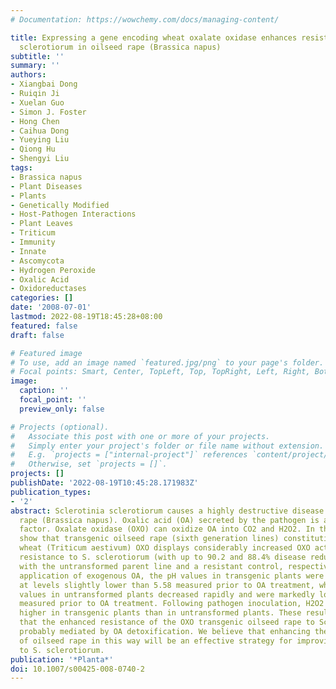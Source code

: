 ```yaml
---
# Documentation: https://wowchemy.com/docs/managing-content/

title: Expressing a gene encoding wheat oxalate oxidase enhances resistance to Sclerotinia
  sclerotiorum in oilseed rape (Brassica napus)
subtitle: ''
summary: ''
authors:
- Xiangbai Dong
- Ruiqin Ji
- Xuelan Guo
- Simon J. Foster
- Hong Chen
- Caihua Dong
- Yueying Liu
- Qiong Hu
- Shengyi Liu
tags:
- Brassica napus
- Plant Diseases
- Plants
- Genetically Modified
- Host-Pathogen Interactions
- Plant Leaves
- Triticum
- Immunity
- Innate
- Ascomycota
- Hydrogen Peroxide
- Oxalic Acid
- Oxidoreductases
categories: []
date: '2008-07-01'
lastmod: 2022-08-19T18:45:28+08:00
featured: false
draft: false

# Featured image
# To use, add an image named `featured.jpg/png` to your page's folder.
# Focal points: Smart, Center, TopLeft, Top, TopRight, Left, Right, BottomLeft, Bottom, BottomRight.
image:
  caption: ''
  focal_point: ''
  preview_only: false

# Projects (optional).
#   Associate this post with one or more of your projects.
#   Simply enter your project's folder or file name without extension.
#   E.g. `projects = ["internal-project"]` references `content/project/deep-learning/index.md`.
#   Otherwise, set `projects = []`.
projects: []
publishDate: '2022-08-19T10:45:28.171983Z'
publication_types:
- '2'
abstract: Sclerotinia sclerotiorum causes a highly destructive disease in oilseed
  rape (Brassica napus). Oxalic acid (OA) secreted by the pathogen is a key pathogenicity
  factor. Oxalate oxidase (OXO) can oxidize OA into CO2 and H2O2. In this study, we
  show that transgenic oilseed rape (sixth generation lines) constitutively expressing
  wheat (Triticum aestivum) OXO displays considerably increased OXO activity and enhanced
  resistance to S. sclerotiorum (with up to 90.2 and 88.4% disease reductions compared
  with the untransformed parent line and a resistant control, respectively). Upon
  application of exogenous OA, the pH values in transgenic plants were maintained
  at levels slightly lower than 5.58 measured prior to OA treatment, whereas the pH
  values in untransformed plants decreased rapidly and were markedly lower than 5.63
  measured prior to OA treatment. Following pathogen inoculation, H2O2 levels were
  higher in transgenic plants than in untransformed plants. These results indicate
  that the enhanced resistance of the OXO transgenic oilseed rape to Sclerotinia is
  probably mediated by OA detoxification. We believe that enhancing the OA metabolism
  of oilseed rape in this way will be an effective strategy for improving resistance
  to S. sclerotiorum.
publication: '*Planta*'
doi: 10.1007/s00425-008-0740-2
---
```


